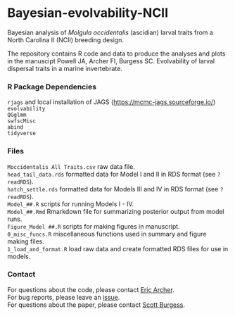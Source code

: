 # Bayesian-evolvability-NCII

Bayesian analysis of *Molgula occidentalis* (ascidian) larval traits from a North Carolina II (NCII) breeding design. <br />

The repository contains R code and data to produce the analyses and plots in the manuscipt Powell JA, Archer FI, Burgess SC. Evolvability of larval dispersal traits in a marine invertebrate. <br />

### R Package Dependencies
`rjags` and local installation of JAGS (https://mcmc-jags.sourceforge.io/) <br />
`evolvability` <br />
`QGglmm` <br />
`swfscMisc` <br />
`abind` <br />
`tidyverse` <br />

### Files

`Moccidentalis All Traits.csv` raw data file. <br />
`head_tail_data.rds` formatted data for Model I and II in RDS format (see `?readRDS`).  <br />
`hatch_settle.rds` formatted data for Models III and IV in RDS format (see `?readRDS`).  <br />
`Model_##.R` scripts for running Models I - IV.  <br />
`Model_##.Rmd` Rmarkdown file for summarizing posterior output from model runs.  <br />
`Figure_Model ##.R` scripts for making figures in manuscript.  <br />
`0_misc_funcs.R` miscellaneous functions used in summary and figure making files.  <br />
`1_load_and_format.R` load raw data and create formatted RDS files for use in models.  <br />

### Contact
For questions about the code, please contact [Eric Archer](https://github.com/EricArcher). <br />
For bug reports, please leave an [issue](https://github.com/scottcburgess/Bayesian-evolvability-NCII/issues). <br /> 
For questions about the paper, please contact [Scott Burgess](https://github.com/scottcburgess). 

